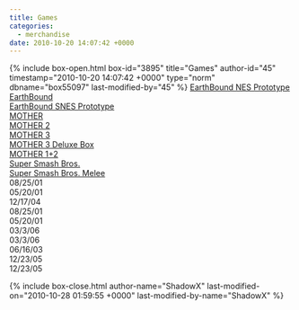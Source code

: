 ```yaml
---
title: Games
categories:
  - merchandise
date: 2010-10-20 14:07:42 +0000
---
```

{% include box-open.html box-id="3895" title="Games" author-id="45" timestamp="2010-10-20 14:07:42 +0000" type="norm" dbname="box55097" last-modified-by="45" %}
<table1 />
	<a href="ebprototypenes.php">EarthBound NES Prototype</a><br />
	<a href="earthbound.php">EarthBound</a><br />
	<a href="ebprototypesnes.php">EarthBound SNES Prototype</a><br />
	<a href="mother.php">MOTHER</a><br />
	<a href="mother2.php">MOTHER 2</a><br />
	<a href="mother3.php">MOTHER 3</a><br />
	<a href="mother3dlx.php">MOTHER 3 Deluxe Box</a><br />
	<a href="mother12.php">MOTHER 1+2</a><br />
	<a href="ssb.php">Super Smash Bros.</a><br />
	<a href="ssbm.php">Super Smash Bros. Melee</a><br />
<table2 />
	 08/25/01<br />
         05/20/01<br />
         12/17/04<br />
	 08/25/01<br />
	 05/20/01<br />
	 03/3/06<br />
	 03/3/06<br />
	 06/16/03<br />
	 12/23/05<br />
	 12/23/05<br />

<table3 />

{% include box-close.html author-name="ShadowX" last-modified-on="2010-10-28 01:59:55 +0000" last-modified-by-name="ShadowX" %}
